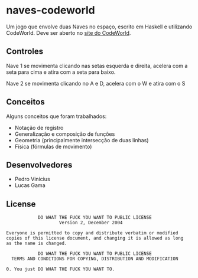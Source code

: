 # naves-codeworld
Um jogo que envolve duas Naves no espaço, escrito em Haskell e utilizando CodeWorld.
Deve ser aberto no [site do CodeWorld](https://code.world/haskell#).

## Controles
Nave 1 se movimenta clicando nas setas esquerda e direita, acelera com a seta para cima e atira com a seta para baixo.

Nave 2 se movimenta clicando no A e D, acelera com o W e atira com o S

## Conceitos
Alguns conceitos que foram trabalhados:
 * Notação de registro
 * Generalização e composição de funções
 * Geometria (principalmente intersecção de duas linhas)
 * Física (fórmulas de movimento) 

## Desenvolvedores
 * Pedro Vinícius
 * Lucas Gama

## License

                DO WHAT THE FUCK YOU WANT TO PUBLIC LICENSE
                        Version 2, December 2004

    Everyone is permitted to copy and distribute verbatim or modified
    copies of this license document, and changing it is allowed as long
    as the name is changed.

                DO WHAT THE FUCK YOU WANT TO PUBLIC LICENSE
      TERMS AND CONDITIONS FOR COPYING, DISTRIBUTION AND MODIFICATION

    0. You just DO WHAT THE FUCK YOU WANT TO.	

